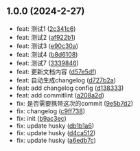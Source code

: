## 1.0.0 (2024-2-27)

* feat: 测试1 ([2c341c6](https://github.com/Zuowendong/commitlint-cli-demo/commit/2c341c6))
* feat: 测试2 ([af922b1](https://github.com/Zuowendong/commitlint-cli-demo/commit/af922b1))
* feat: 测试3 ([e90c30a](https://github.com/Zuowendong/commitlint-cli-demo/commit/e90c30a))
* feat: 测试4 ([b8d6108](https://github.com/Zuowendong/commitlint-cli-demo/commit/b8d6108))
* feat: 测试7 ([3339846](https://github.com/Zuowendong/commitlint-cli-demo/commit/3339846))
* feat: 更新文档内容 ([d57e5df](https://github.com/Zuowendong/commitlint-cli-demo/commit/d57e5df))
* feat: 自动生成changelog ([d727b2a](https://github.com/Zuowendong/commitlint-cli-demo/commit/d727b2a))
* feat: add changelog config ([d138333](https://github.com/Zuowendong/commitlint-cli-demo/commit/d138333))
* feat: add commitlint ([a208a2d](https://github.com/Zuowendong/commitlint-cli-demo/commit/a208a2d))
* fix: 是否需要携带这次的commit ([9e5b7d2](https://github.com/Zuowendong/commitlint-cli-demo/commit/9e5b7d2))
* fix: changelog ([c9ff738](https://github.com/Zuowendong/commitlint-cli-demo/commit/c9ff738))
* fix: init ([b9ac3ec](https://github.com/Zuowendong/commitlint-cli-demo/commit/b9ac3ec))
* fix: update husky ([db1b1a6](https://github.com/Zuowendong/commitlint-cli-demo/commit/db1b1a6))
* fix: update husky ([d4ca512](https://github.com/Zuowendong/commitlint-cli-demo/commit/d4ca512))
* fix: update husky ([a6edb7c](https://github.com/Zuowendong/commitlint-cli-demo/commit/a6edb7c))



